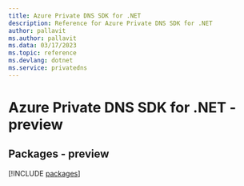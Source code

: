 ```yaml
---
title: Azure Private DNS SDK for .NET
description: Reference for Azure Private DNS SDK for .NET
author: pallavit
ms.author: pallavit
ms.data: 03/17/2023
ms.topic: reference
ms.devlang: dotnet
ms.service: privatedns
---
```

# Azure Private DNS SDK for .NET - preview
## Packages - preview
[!INCLUDE [packages](private-dns-index.md)]